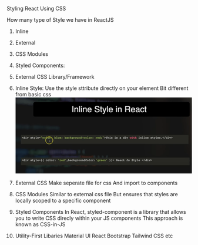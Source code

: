 Styling React Using CSS

How many type of Style we have in ReactJS

1. Inline
2. External
3. CSS Modules
4. Styled Components:
5. External CSS Library/Framework

1. Inline Style: Use the style sttribute directly on your element
Bit different from basic css
![alt text](image.png)

2. External CSS
Make seperate file for css
And import to components

3. CSS Modules
Similar to external css file
But ensures that styles are locally scoped to a specific component

4. Styled Components
In React, styled-component is a library that allows you to write CSS direcly within your JS components
This approach is known as CSS-in-JS

5. Utility-First Libaries
Material UI
React Bootstrap
Tailwind CSS etc
